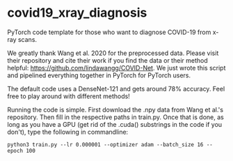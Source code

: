 # covid19_xray_diagnosis
PyTorch code template for those who want to diagnose COVID-19 from x-ray scans.

We greatly thank Wang et al. 2020 for the preprocessed data. Please visit their repository and cite their work if you find the data or their method helpful: https://github.com/lindawangg/COVID-Net.
We just wrote this script and pipelined everything together in PyTorch for PyTorch users.

The default code uses a DenseNet-121 and gets around 78% accuracy. Feel free to play around with different methods!

Running the code is simple. First download the .npy data from Wang et al.'s repository. Then fill in the respective paths in train.py.
Once that is done, as long as you have a GPU (get rid of the .cuda() substrings in the code if you don't), type the following in commandline:

```
python3 train.py --lr 0.000001 --optimizer adam --batch_size 16 --epoch 100
```
